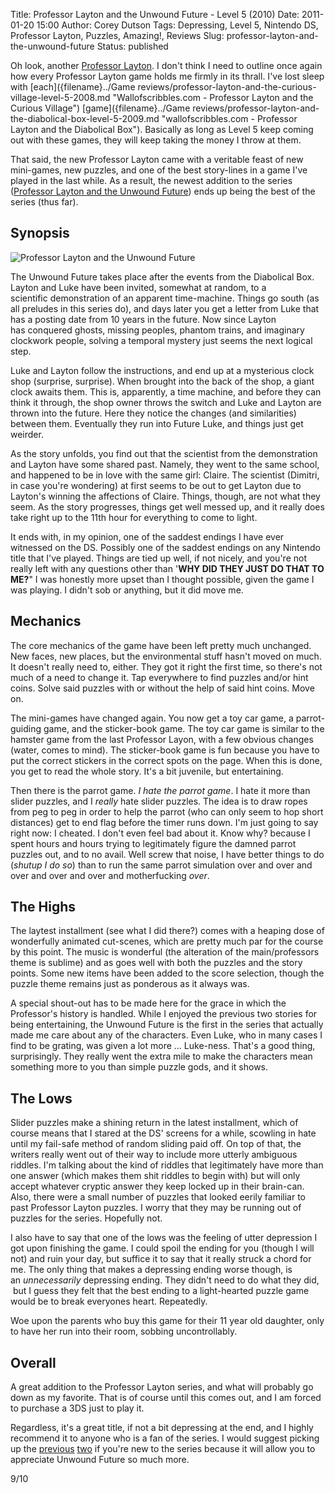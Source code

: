 Title: Professor Layton and the Unwound Future - Level 5 (2010)
Date: 2011-01-20 15:00
Author: Corey Dutson
Tags: Depressing, Level 5, Nintendo DS, Professor Layton, Puzzles, Amazing!, Reviews
Slug: professor-layton-and-the-unwound-future
Status: published

Oh look, another [Professor
Layton](http://www.amazon.co.uk/gp/product/B003O6E7DI?ie=UTF8&tag=walofscr-21&linkCode=as2&camp=1634&creative=19450&creativeASIN=B003O6E7DI "Amazon.co.uk - Professor Layton and the Unwound Future").
I don't think I need to outline once again how every Professor Layton
game holds me firmly in its thrall. I've lost sleep with
[each]({filename}../Game reviews/professor-layton-and-the-curious-village-level-5-2008.md "Wallofscribbles.com - Professor Layton and the Curious Village")
[game]({filename}../Game reviews/professor-layton-and-the-diabolical-box-level-5-2009.md "wallofscribbles.com - Professor Layton and the Diabolical Box").
Basically as long as Level 5 keep coming out with these games, they will
keep taking the money I throw at them.

That said, the new Professor Layton came with a veritable feast of new
mini-games, new puzzles, and one of the best story-lines in a game I've
played in the last while. As a result, the newest addition to the series
([Professor Layton and the Unwound Future](http://www.amazon.co.uk/gp/product/B003O6E7DI?ie=UTF8&tag=walofscr-21&linkCode=as2&camp=1634&creative=19450&creativeASIN=B003O6E7DI "Amazon.co.uk - Professor Layton and the Unwound Future"))
ends up being the best of the series (thus far).
<!-- PELICAN_END_SUMMARY -->


Synopsis
--------

![Professor Layton and the Unwound Future](http://wallofscribbles.com/wp-content/uploads/2011/01/professor-layton-unwound-future-300x269.png "professor-layton-unwound-future")

The Unwound Future takes place after the events from the Diabolical Box.
Layton and Luke have been invited, somewhat at random, to a
scientific demonstration of an apparent time-machine. Things go south
(as all preludes in this series do), and days later you get a letter
from Luke that has a posting date from 10 years in the future. Now since
Layton has conquered ghosts, missing peoples, phantom trains, and
imaginary clockwork people, solving a temporal mystery just seems the
next logical step.

Luke and Layton follow the instructions, and end up at a mysterious
clock shop (surprise, surprise). When brought into the back of the shop,
a giant clock awaits them. This is, apparently, a time machine, and
before they can think it through, the shop owner throws the switch and
Luke and Layton are thrown into the future. Here they notice the changes
(and similarities) between them. Eventually they run into Future Luke,
and things just get weirder.

As the story unfolds, you find out that the scientist from the
demonstration and Layton have some shared past. Namely, they went to the
same school, and happened to be in love with the same girl: Claire. The
scientist (Dimitri, in case you're wondering) at first seems to be out
to get Layton due to Layton's winning the affections of Claire. Things,
though, are not what they seem. As the story progresses, things get well
messed up, and it really does take right up to the 11th hour for
everything to come to light.

It ends with, in my opinion, one of the saddest endings I have ever
witnessed on the DS. Possibly one of the saddest endings on any Nintendo
title that I've played. Things are tied up well, if not nicely, and
you're not really left with any questions other than '**WHY DID THEY
JUST DO THAT TO ME?**" I was honestly more upset than I thought
possible, given the game I was playing. I didn't sob or anything, but it
did move me.

Mechanics
---------

The core mechanics of the game have been left pretty much unchanged. New
faces, new places, but the environmental stuff hasn't moved on much. It
doesn't really need to, either. They got it right the first time, so
there's not much of a need to change it. Tap everywhere to find puzzles
and/or hint coins. Solve said puzzles with or without the help of said
hint coins. Move on.

The mini-games have changed again. You now get a toy car game, a
parrot-guiding game, and the sticker-book game. The toy car game is
similar to the hamster game from the last Professor Layon, with a few
obvious changes (water, comes to mind). The sticker-book game is fun
because you have to put the correct stickers in the correct spots on the
page. When this is done, you get to read the whole story. It's a
bit juvenile, but entertaining.

Then there is the parrot game. *I hate the parrot game*. I hate it more
than slider puzzles, and I *really* hate slider puzzles. The idea is to
draw ropes from peg to peg in order to help the parrot (who can only
seem to hop short distances) get to end flag before the timer runs down.
I'm just going to say right now: I cheated. I don't even feel bad about
it. Know why? because I spent hours and hours trying to legitimately
figure the damned parrot puzzles out, and to no avail. Well screw that
noise, I have better things to do (*shutup I do so*) than to run the
same parrot simulation over and over and over and over and over and
motherfucking *over*.



The Highs
---------

The laytest installment (see what I did there?) comes with a heaping
dose of wonderfully animated cut-scenes, which are pretty much par for
the course by this point. The music is wonderful (the alteration of the
main/professors theme is sublime) and as goes well with both the puzzles
and the story points. Some new items have been added to the score
selection, though the puzzle theme remains just as ponderous as it
always was.

A special shout-out has to be made here for the grace in which the
Professor's history is handled. While I enjoyed the previous two stories
for being entertaining, the Unwound Future is the first in the series
that actually made me care about any of the characters. Even Luke, who
in many cases I find to be grating, was given a lot more ... Luke-ness.
That's a good thing, surprisingly. They really went the extra mile to
make the characters mean something more to you than simple puzzle gods,
and it shows.

The Lows
--------

Slider puzzles make a shining return in the latest installment, which of
course means that I stared at the DS' screens for a while, scowling in
hate until my fail-safe method of random sliding paid off. On top of
that, the writers really went out of their way to include more utterly
ambiguous riddles. I'm talking about the kind of riddles that
legitimately have more than one answer (which makes them shit riddles to
begin with) but will only accept whatever cryptic answer they keep
locked up in their brain-can. Also, there were a small number of puzzles
that looked eerily familiar to past Professor Layton puzzles. I worry
that they may be running out of puzzles for the series. Hopefully not.

I also have to say that one of the lows was the feeling of utter
depression I got upon finishing the game. I could spoil the ending for
you (though I will not) and ruin your day, but suffice it to say that it
really struck a chord for me. The only thing that makes a depressing
ending worse though, is an *unnecessarily* depressing ending. They
didn't need to do what they did,  but I guess they felt that the best
ending to a light-hearted puzzle game would be to break everyones heart.
Repeatedly.

Woe upon the parents who buy this game for their 11 year old daughter,
only to have her run into their room, sobbing uncontrollably.

Overall
-------

A great addition to the Professor Layton series, and what will probably
go down as my favorite. That is of course until this comes out, and I am
forced to purchase a 3DS just to play it.

Regardless, it's a great title, if not a bit depressing at the end, and
I highly recommend it to anyone who is a fan of the series. I would
suggest picking up the
[previous](http://www.amazon.co.uk/gp/product/B000U5W3IW?ie=UTF8&tag=walofscr-21&linkCode=as2&camp=1634&creative=19450&creativeASIN=B000U5W3IW "Amazon.co.uk - Professor Layton and the Curious Village")
[two](http://www.amazon.co.uk/gp/product/B002AU0HZQ?ie=UTF8&tag=walofscr-21&linkCode=as2&camp=1634&creative=19450&creativeASIN=B002AU0HZQ "Amazon.co.uk - Professor Layton and the Diabolical Box")
if you're new to the series because it will allow you to appreciate
Unwound Future so much more.

9/10
